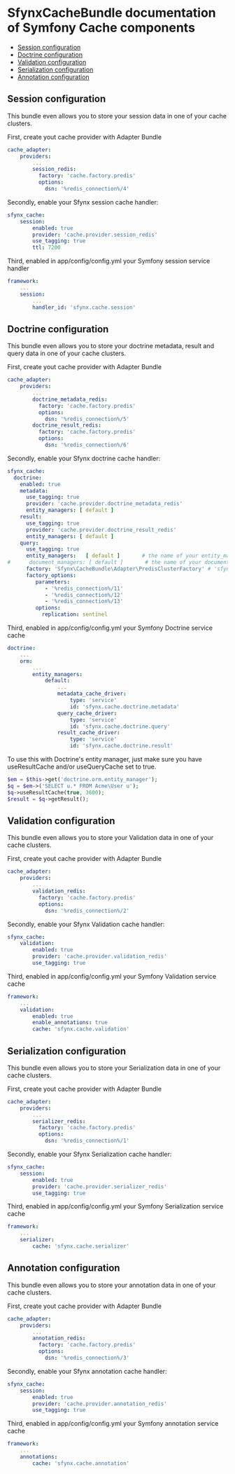 # SfynxCacheBundle documentation of Symfony Cache components

- [Session configuration](#session-configuration)
- [Doctrine configuration](#doctrine-configuration)
- [Validation configuration](#validation-configuration)
- [Serialization configuration](#serialization-configuration)
- [Annotation configuration](#annotation-configuration)

## Session configuration
This bundle even allows you to store your session data in one of your cache clusters.


First, create yout cache provider with Adapter Bundle

``` yaml
cache_adapter:
    providers:
        ...
        session_redis:
          factory: 'cache.factory.predis'
          options:
            dsn: '%redis_connection%/4'
```

Secondly, enable your Sfynx session cache handler:

``` yaml
sfynx_cache:
    session:
        enabled: true
        provider: 'cache.provider.session_redis'
        use_tagging: true
        ttl: 7200
```

Third, enabled in app/config/config.yml your Symfony session service handler
``` yaml
framework:
    ...
    session:
        ...
        handler_id: 'sfynx.cache.session'
```

## Doctrine configuration
This bundle even allows you to store your doctrine metadata, result and query data in one of your cache clusters.


First, create yout cache provider with Adapter Bundle

``` yaml
cache_adapter:
    providers:
        ...
        doctrine_metadata_redis:
          factory: 'cache.factory.predis'
          options:
            dsn: '%redis_connection%/5'
        doctrine_result_redis:
          factory: 'cache.factory.predis'
          options:
            dsn: '%redis_connection%/6'
```

Secondly, enable your Sfynx doctrine cache handler:

``` yaml
sfynx_cache:
  doctrine:
    enabled: true
    metadata:
      use_tagging: true
      provider: 'cache.provider.doctrine_metadata_redis'
      entity_managers: [ default ]
    result:
      use_tagging: true
      provider: 'cache.provider.doctrine_result_redis'
      entity_managers: [ default ]
    query:
      use_tagging: true
      entity_managers:   [ default ]       # the name of your entity_manager connection
#      document_managers: [ default ]       # the name of your document_manager connection
      factory: 'Sfynx\CacheBundle\Adapter\PredisClusterFactory' # 'sfynx.cache.factory.predis_cluster'
      factory_options:
         parameters:
            - '%redis_connection%/11'
            - '%redis_connection%/12'
            - '%redis_connection%/13'
         options:
           replication: sentinel
```

Third, enabled in app/config/config.yml your Symfony Doctrine service cache
``` yaml
doctrine:
    ...
    orm:
        ...
        entity_managers:
            default:
                ...
                metadata_cache_driver:
                    type: 'service'
                    id: 'sfynx.cache.doctrine.metadata'
                query_cache_driver:
                    type: 'service'
                    id: 'sfynx.cache.doctrine.query'
                result_cache_driver:
                    type: 'service'
                    id: 'sfynx.cache.doctrine.result'
```

To use this with Doctrine's entity manager, just make sure you have useResultCache and/or  useQueryCache set to true.

``` php
$em = $this->get('doctrine.orm.entity_manager');
$q = $em->('SELECT u.* FROM Acme\User u');
$q->useResultCache(true, 3600);
$result = $q->getResult();
```

## Validation configuration
This bundle even allows you to store your Validation data in one of your cache clusters.


First, create yout cache provider with Adapter Bundle

``` yaml
cache_adapter:
    providers:
        ...
        validation_redis:
          factory: 'cache.factory.predis'
          options:
            dsn: '%redis_connection%/2'
```

Secondly, enable your Sfynx Validation cache handler:

``` yaml
sfynx_cache:
    validation:
        enabled: true
        provider: 'cache.provider.validation_redis'
        use_tagging: true
```

Third, enabled in app/config/config.yml your Symfony Validation service cache
``` yaml
framework:
    ...
    validation:
        enabled: true
        enable_annotations: true
        cache: 'sfynx.cache.validation'
```

## Serialization configuration
This bundle even allows you to store your Serialization data in one of your cache clusters.


First, create yout cache provider with Adapter Bundle

``` yaml
cache_adapter:
    providers:
        ...
        serializer_redis:
          factory: 'cache.factory.predis'
          options:
            dsn: '%redis_connection%/1'
```

Secondly, enable your Sfynx Serialization cache handler:

``` yaml
sfynx_cache:
    session:
        enabled: true
        provider: 'cache.provider.serializer_redis'
        use_tagging: true
```

Third, enabled in app/config/config.yml your Symfony Serialization service cache
``` yaml
framework:
    ...
    serializer:
        cache: 'sfynx.cache.serializer'
```
## Annotation configuration
This bundle even allows you to store your annotation data in one of your cache clusters.


First, create yout cache provider with Adapter Bundle

``` yaml
cache_adapter:
    providers:
        ...
        annotation_redis:
          factory: 'cache.factory.predis'
          options:
            dsn: '%redis_connection%/3'
```

Secondly, enable your Sfynx annotation cache handler:

``` yaml
sfynx_cache:
    session:
        enabled: true
        provider: 'cache.provider.annotation_redis'
        use_tagging: true
```

Third, enabled in app/config/config.yml your Symfony annotation service cache
``` yaml
framework:
    ...
    annotations:
        cache: 'sfynx.cache.annotation'
```